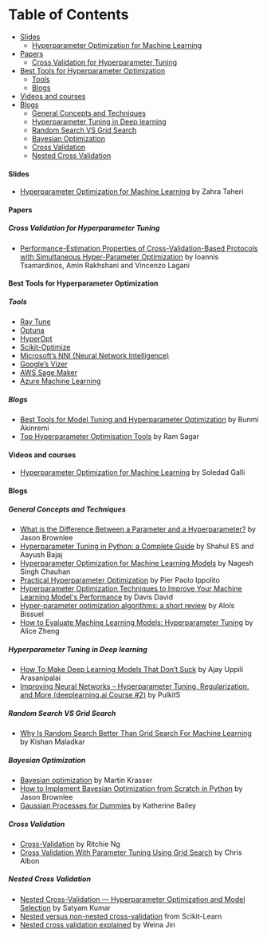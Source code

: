 # Table of Contents

  - [Slides](#slides)
    - [Hyperparameter Optimization for Machine Learning](#hyperparameter-optimization-for-machine-learning)
  - [Papers](#papers)
    - [Cross Validation for Hyperparameter Tuning](#cross-validation-for-hyperparameter-tuning)
  - [Best Tools for Hyperparameter Optimization](#best-tools-for-hyperparameter-optimization)
    - [Tools](#tools)
    - [Blogs](#blogs)
  - [Videos and courses](#videos-and-courses)
  - [Blogs](#blogs-5)
    - [General Concepts and Techniques](#general-concepts-and-techniques)
    - [Hyperparameter Tuning in Deep learning](#hyperparameter-tuning-in-deep-learning)
    - [Random Search VS Grid Search](#random-search-vs-grid-search)
    - [Bayesian Optimization](#bayesian-optimization)
    - [Cross Validation](#cross-validation)
    - [Nested Cross Validation](#nested-cross-validation)


#### Slides
- [Hyperparameter Optimization for Machine Learning](https://github.com/zahta/machine-learning/blob/master/hyperparameters-optimization/hyperparameter_optimization_zahra_taheri.pdf) by Zahra Taheri
#### Papers
##### Cross Validation for Hyperparameter Tuning
- [Performance-Estimation Properties of Cross-Validation-Based Protocols with Simultaneous Hyper-Parameter Optimization](https://www.worldscientific.com/doi/abs/10.1142/S0218213015400230?src=recsys) by Ioannis Tsamardinos, Amin Rakhshani and Vincenzo Lagani
   	
#### Best Tools for Hyperparameter Optimization
##### Tools
- [Ray Tune](https://docs.ray.io/en/master/tune/index.html)
- [Optuna](https://optuna.readthedocs.io/en/stable/)
- [HyperOpt](https://github.com/hyperopt/hyperopt)
- [Scikit-Optimize](https://scikit-optimize.github.io/stable/auto_examples/hyperparameter-optimization.html)
- [Microsoft’s NNI (Neural Network Intelligence)](https://en.wikipedia.org/wiki/AutoML)
- [Google’s Vizer](https://research.google/pubs/pub46180/)
- [AWS Sage Maker](https://docs.aws.amazon.com/sagemaker/latest/dg/whatis.html)
- [Azure Machine Learning](https://www.sumologic.com/brief/what-is-azure/)

##### Blogs 
- [Best Tools for Model Tuning and Hyperparameter Optimization](https://neptune.ai/blog/best-tools-for-model-tuning-and-hyperparameter-optimization) by Bunmi Akinremi
- [Top Hyperparameter Optimisation Tools](https://analyticsindiamag.com/top-hyperparameter-optimisation-tools-neural-networks/) by Ram Sagar

#### Videos and courses
- [Hyperparameter Optimization for Machine Learning](https://www.courses.trainindata.com/p/hyperparameter-optimization-for-machine-learning) by Soledad Galli
#### Blogs
##### General Concepts and Techniques
- [What is the Difference Between a Parameter and a Hyperparameter?](https://machinelearningmastery.com/difference-between-a-parameter-and-a-hyperparameter/#:~:text=In%20summary%2C%20model%20parameters%20are,be%20set%20manually%20and%20tuned.) by Jason Brownlee
- [Hyperparameter Tuning in Python: a Complete Guide](https://neptune.ai/blog/hyperparameter-tuning-in-python-complete-guide) by Shahul ES and Aayush Bajaj
- [Hyperparameter Optimization for Machine Learning Models](https://www.kdnuggets.com/2020/05/hyperparameter-optimization-machine-learning-models.html#) by Nagesh Singh Chauhan
- [Practical Hyperparameter Optimization](https://www.kdnuggets.com/2020/02/practical-hyperparameter-optimization.html) by Pier Paolo Ippolito
- [Hyperparameter Optimization Techniques to Improve Your Machine Learning Model's Performance](https://www.freecodecamp.org/news/hyperparameter-optimization-techniques-machine-learning/) by Davis David
- [Hyper-parameter optimization algorithms: a short review](https://medium.com/criteo-engineering/hyper-parameter-optimization-algorithms-2fe447525903) by Aloïs Bissuel
- [How to Evaluate Machine Learning Models: Hyperparameter Tuning](https://web.archive.org/web/20160701182750/http://blog.dato.com/how-to-evaluate-machine-learning-models-part-4-hyperparameter-tuning) by Alice Zheng
##### Hyperparameter Tuning in Deep learning
- [How To Make Deep Learning Models That Don’t Suck](https://nanonets.com/blog/hyperparameter-optimization/) by Ajay Uppili Arasanipalai
- [Improving Neural Networks – Hyperparameter Tuning, Regularization, and More (deeplearning.ai Course #2)](https://www.analyticsvidhya.com/blog/2018/11/neural-networks-hyperparameter-tuning-regularization-deeplearning/) by PulkitS 
##### Random Search VS Grid Search
- [Why Is Random Search Better Than Grid Search For Machine Learning](https://analyticsindiamag.com/why-is-random-search-better-than-grid-search-for-machine-learning/#:~:text=Random%20search%20is%20a%20technique,yields%20high%20variance%20during%20computing.) by Kishan Maladkar
##### Bayesian Optimization	
- [Bayesian optimization](http://krasserm.github.io/2018/03/21/bayesian-optimization/) by Martin Krasser
- [How to Implement Bayesian Optimization from Scratch in Python](https://machinelearningmastery.com/what-is-bayesian-optimization/#:~:text=with%20sample%20code.-,What%20Is%20Bayesian%20Optimization,and%2For%20expensive%20to%20evaluate.) by Jason Brownlee
- [Gaussian Processes for Dummies](https://katbailey.github.io/post/gaussian-processes-for-dummies/) by Katherine Bailey
##### Cross Validation
- [Cross-Validation](https://www.ritchieng.com/machine-learning-cross-validation/) by Ritchie Ng
- [Cross Validation With Parameter Tuning Using Grid Search](https://chrisalbon.com/code/machine_learning/model_evaluation/cross_validation_parameter_tuning_grid_search/) by Chris Albon

##### Nested Cross Validation
- [Nested Cross-Validation — Hyperparameter Optimization and Model Selection](https://towardsdatascience.com/nested-cross-validation-hyperparameter-optimization-and-model-selection-5885d84acda#:~:text=Nested%20Cross-Validation%20Nested-,model%20and%20its%20hyperparameter%20search.) by Satyam Kumar
- [Nested versus non-nested cross-validation](https://scikit-learn.org/stable/auto_examples/model_selection/plot_nested_cross_validation_iris.html) from Scikit-Learn 
- [Nested cross validation explained](https://weina.me/nested-cross-validation/) by Weina Jin

